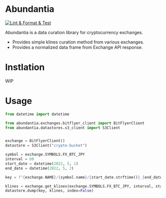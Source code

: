 # Abundantia
[![Lint & Format & Test](https://github.com/Anieca/Abundantia/actions/workflows/lint_format_test.yml/badge.svg?branch=main)](https://github.com/Anieca/Abundantia/actions/workflows/lint_format_test.yml)

Abundantia is a data curation library for cryptocurrency exchanges.

* Provides simple klines curation method from various exchanges.
* Provides a normalized data frame from Exchange API response.


# Instlation
WIP

# Usage

```python
from datetime import datetime

from abundantia.exchanges.bitflyer_client import BitFlyerClient
from abundantia.datastores.s3_client import S3Client


exchange = BitFlyerClient()
datastore = S3Client("crypto-bucket")

symbol = exchange.SYMBOLS.FX_BTC_JPY
interval = 60
start_date = datetime(2022, 5, 1)
end_date = datetime(2022, 5, 2)

key = f"{exchange.NAME}/{symbol.name}/{start_date.strftime()}_{end_date.strftime()}.zip"

klines = exchange.get_klines(exchange.SYMBOLS.FX_BTC_JPY, interval, start_date, end_date)
datastore.dump(key, klines, index=False)

```
